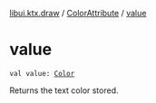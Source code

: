 [libui.ktx.draw](../README.md) / [ColorAttribute](README.md) / [value](value.md)

# value

`val value: `[`Color`](../-color/README.md)

Returns the text color stored.

